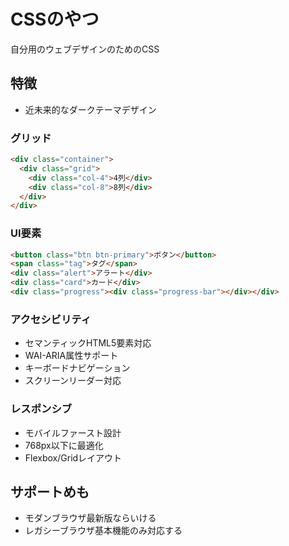 # CSSのやつ

自分用のウェブデザインのためのCSS

## 特徴

- 近未来的なダークテーマデザイン

### グリッド
```html
<div class="container">
  <div class="grid">
    <div class="col-4">4列</div>
    <div class="col-8">8列</div>
  </div>
</div>
```

### UI要素
```html
<button class="btn btn-primary">ボタン</button>
<span class="tag">タグ</span>
<div class="alert">アラート</div>
<div class="card">カード</div>
<div class="progress"><div class="progress-bar"></div></div>
```

### アクセシビリティ
- セマンティックHTML5要素対応
- WAI-ARIA属性サポート
- キーボードナビゲーション
- スクリーンリーダー対応

### レスポンシブ
- モバイルファースト設計
- 768px以下に最適化
- Flexbox/Gridレイアウト

## サポートめも
- モダンブラウザ最新版ならいける
- レガシーブラウザ基本機能のみ対応する
